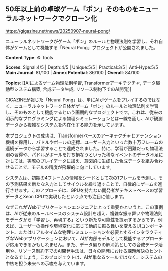## 50年以上前の卓球ゲーム「ポン」そのものをニューラルネットワークでクローン化

https://gigazine.net/news/20250907-neural-pong/

ニューラルネットワークがゲーム「ポン」のルールと物理法則を学習し、それ自体がゲームとして機能する「Neural Pong」プロジェクトが公開されました。

**Content Type**: ⚙️ Tools

**Scores**: Signal:4/5 | Depth:4/5 | Unique:5/5 | Practical:3/5 | Anti-Hype:5/5
**Main Journal**: 81/100 | **Annex Potential**: 86/100 | **Overall**: 84/100

**Topics**: [[AIによるゲーム物理法則学習, Transformerアーキテクチャ, データ駆動型システム構築, 合成データ生成, リソース制約下でのAI開発]]

GIGAZINEが報じた「Neural Pong」は、単にAIがゲームをプレイするのではなく、ニューラルネットワーク自体がゲーム「ポン」のルールと物理法則を学習し、そのものとして機能するという画期的なプロジェクトです。これは、従来の明示的なプログラミングによる物理シミュレーションとは一線を画し、AIが観測データから複雑なシステムを内在化する能力を示しています。

本プロジェクトの成功は、Transformerベースのアーキテクチャとアテンション機構を採用し、パドルやボールの座標、ユーザー入力といった数十万フレームの連続データから学習することで達成されました。特に、学習が困難だった物理法則の習得や、パドルがボールを打ち損なうといった稀なイベントのデータ不足に対しては、実際のプレイデータに加え、意図的に生成した合成データを組み合わせることで、モデルの精度が飛躍的に向上しています。

システムは、初期の4フレームの情報をシードとして次の1フレームを予測し、その予測結果を新たな入力としてサイクルを繰り返すことで、自律的にゲームを進行させます。このアプローチは、GPUを持たない開発者がテキストベースの学習データとXeon CPUで実現したという点でも注目に値します。

なぜこれがWebアプリケーションエンジニアにとって重要かというと、この事例は、AIが従来のルールベースのシステム設計を超え、複雑な振る舞いや物理法則をデータから「学習し、再現する」という新たな可能性を提示するからです。例えば、ユーザーの操作や環境変化に応じて動的に振る舞いを変えるUIコンポーネント、またはリアルタイムな物理シミュレーションを必要とするインタラクティブなWebアプリケーションにおいて、AIが内部モデルとして機能するアプローチが応用できるかもしれません。また、データ偏りの解消策としての合成データ活用や、リソース制約下でのAI開発手法は、日々の開発における課題解決のヒントとなるでしょう。このプロジェクトは、AIが単なるツールではなく、システムの中核を担う未来への示唆を与えています。